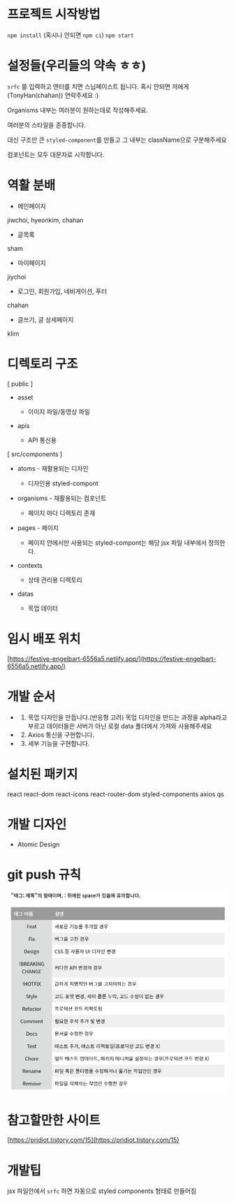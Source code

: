 # 프로젝트 시작방법

`npm install` (혹시나 안되면 `npm ci`)
`npm start`

# 설정들(우리들의 약속 ㅎㅎ)

`srfc` 를 입력하고 엔터를 치면 스닙페이스트 됩니다.
혹시 안되면 저에게(TonyHan(chahan)) 연락주세요 :)

Organisms 내부는 여러분이 원하는데로 작성해주세요.

여러분의 스타일을 존중합니다.

대신 구조만 큰 `styled-component`를 만들고 그 내부는 className으로 구분해주세요

컴포넌트는 모두 대문자로 시작합니다.

# 역활 분배

- 메인페이지

jiwchoi, hyeonkim, chahan

- 글목록

sham

- 마이페이지

jiychoi

- 로그인, 회원가입, 네비게이션, 푸터

chahan

- 글쓰기, 글 상세페이지

klim

# 디렉토리 구조

[ public ]

- asset

  - 이미지 파일/동영상 파일

- apis
  - API 통신용

[ src/components ]

- atoms - 재활용되는 디자인

  - 디자인용 styled-compont

- organisms - 재활용되는 컴포넌트

  - 페이지 마다 디렉토리 존재

- pages - 페이지

  - 페이지 안에서만 사용되는 styled-compont는 해당 jsx 파일 내부에서 정의한다.

- contexts

  - 상태 관리용 디렉토리

- datas
  - 목업 데이터

# 임시 배포 위치

[https://festive-engelbart-6556a5.netlify.app/](https://festive-engelbart-6556a5.netlify.app/)

# 개발 순서

- 1. 목업 디자인을 만듭니다.(반응형 고려)
     목업 디자인을 만드는 과정을 alpha라고 부르고
     데이터들은 서버가 아닌 로컬 data 폴더에서 가져와 사용해주세요

- 2. Axios 통신을 구현합니다.
- 3. 세부 기능을 구현합니다.

# 설치된 패키지

react
react-dom
react-icons
react-router-dom
styled-components
axios
qs

# 개발 디자인

- Atomic Design

# git push 규칙

![readme/img.png](readme/img.png)

# 참고할만한 사이트

[https://pridiot.tistory.com/15](https://pridiot.tistory.com/15)

# 개발팁

jsx 파일안에서 `srfc` 하면 자동으로 styled components 형태로 만들어짐
